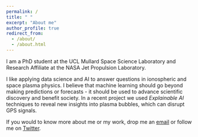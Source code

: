 ```yaml
---
permalink: /
title: " "
excerpt: "About me"
author_profile: true
redirect_from: 
  - /about/
  - /about.html
---
```

I am a PhD student at the UCL Mullard Space Science Laboratory and Research Affiliate at the NASA Jet Propulsion Laboratory. 

I like applying data science and AI to answer questions in ionospheric and space plasma physics. I believe that machine learning should go beyond making predictions or forecasts - it should be used to advance scientific discovery and benefit society. In a recent project we used _Explainable AI_ techniques to reveal new insights into plasma bubbles, which can disrupt GPS signals.

If you would to know more about me or my work, drop me an [email](mailto:sachin.reddy.18@ucl.ac.uk) or follow me on [Twitter](https://twitter.com/red_sach).
